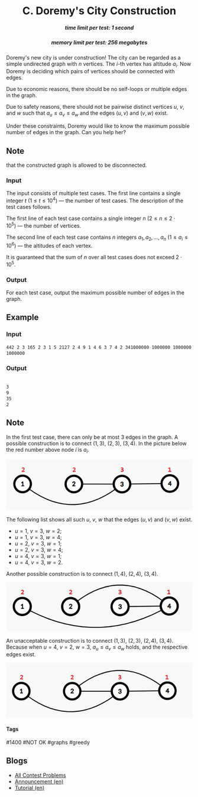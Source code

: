 <h1 style='text-align: center;'> C. Doremy's City Construction</h1>

<h5 style='text-align: center;'>time limit per test: 1 second</h5>
<h5 style='text-align: center;'>memory limit per test: 256 megabytes</h5>

Doremy's new city is under construction! The city can be regarded as a simple undirected graph with $n$ vertices. The $i$-th vertex has altitude $a_i$. Now Doremy is deciding which pairs of vertices should be connected with edges.

Due to economic reasons, there should be no self-loops or multiple edges in the graph.

Due to safety reasons, there should not be pairwise distinct vertices $u$, $v$, and $w$ such that $a_u \leq a_v \leq a_w$ and the edges $(u,v)$ and $(v,w)$ exist.

Under these constraints, Doremy would like to know the maximum possible number of edges in the graph. Can you help her?

## Note

 that the constructed graph is allowed to be disconnected.

### Input

The input consists of multiple test cases. The first line contains a single integer $t$ ($1\le t\le 10^4$) — the number of test cases. The description of the test cases follows.

The first line of each test case contains a single integer $n$ ($2 \le n \le 2\cdot 10^5$) — the number of vertices.

The second line of each test case contains $n$ integers $a_1, a_2, \dots, a_n$ ($1\le a_i\le 10^6$) — the altitudes of each vertex.

It is guaranteed that the sum of $n$ over all test cases does not exceed $2 \cdot 10^5$.

### Output

For each test case, output the maximum possible number of edges in the graph.

## Example

### Input


```text
442 2 3 165 2 3 1 5 2127 2 4 9 1 4 6 3 7 4 2 341000000 1000000 1000000 1000000
```
### Output

```text

3
9
35
2

```
## Note

In the first test case, there can only be at most $3$ edges in the graph. A possible construction is to connect $(1,3)$, $(2,3)$, $(3,4)$. In the picture below the red number above node $i$ is $a_i$.

![](images/1418c24979440d1a012429347170871195054446.png)

The following list shows all such $u$, $v$, $w$ that the edges $(u,v)$ and $(v,w)$ exist.

* $u=1$, $v=3$, $w=2$;
* $u=1$, $v=3$, $w=4$;
* $u=2$, $v=3$, $w=1$;
* $u=2$, $v=3$, $w=4$;
* $u=4$, $v=3$, $w=1$;
* $u=4$, $v=3$, $w=2$.

Another possible construction is to connect $(1,4)$, $(2,4)$, $(3,4)$.

![](images/115580187374dcfe66c47f2d96ac1755b4df4d3d.png)

An unacceptable construction is to connect $(1,3)$, $(2,3)$, $(2,4)$, $(3,4)$. Because when $u=4$, $v=2$, $w=3$, $a_u\le a_v \le a_w$ holds, and the respective edges exist.

![](images/a030082fa80a298932acf8c816dcb70e2a123219.png)



#### Tags 

#1400 #NOT OK #graphs #greedy 

## Blogs
- [All Contest Problems](../Codeforces_Global_Round_24.md)
- [Announcement (en)](../blogs/Announcement_(en).md)
- [Tutorial (en)](../blogs/Tutorial_(en).md)
